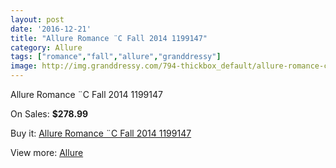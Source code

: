 ```yaml
---
layout: post
date: '2016-12-21'
title: "Allure Romance ¨C Fall 2014 1199147"
category: Allure
tags: ["romance","fall","allure","granddressy"]
image: http://img.granddressy.com/794-thickbox_default/allure-romance-c-fall-2014-1199147.jpg
---
```

Allure Romance ¨C Fall 2014 1199147

On Sales: **$278.99**
<a href="https://www.granddressy.com/en/allure/626-allure-romance-c-fall-2014-1199147.html"><amp-img layout="responsive" width="600" height="600" src="//img.granddressy.com/794-thickbox_default/allure-romance-c-fall-2014-1199147.jpg" alt="Allure Romance ¨C Fall 2014 1199147 0" /></a>
<a href="https://www.granddressy.com/en/allure/626-allure-romance-c-fall-2014-1199147.html"><amp-img layout="responsive" width="600" height="600" src="//img.granddressy.com/795-thickbox_default/allure-romance-c-fall-2014-1199147.jpg" alt="Allure Romance ¨C Fall 2014 1199147 1" /></a>

Buy it: [Allure Romance ¨C Fall 2014 1199147](https://www.granddressy.com/en/allure/626-allure-romance-c-fall-2014-1199147.html "Allure Romance ¨C Fall 2014 1199147")

View more: [Allure](https://www.granddressy.com/en/29-allure "Allure")